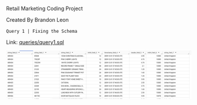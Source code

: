 Retail Marketing Coding Project

Created By Brandon Leon

	Query 1 | Fixing the Schema

Link: [queries/query1.sql](https://github.com/leonbrandon0021/retail_marketing_project/blob/main/queries/query1_updating_field_names.sql)

![query_1_img](images/query1_schema.png)
 

